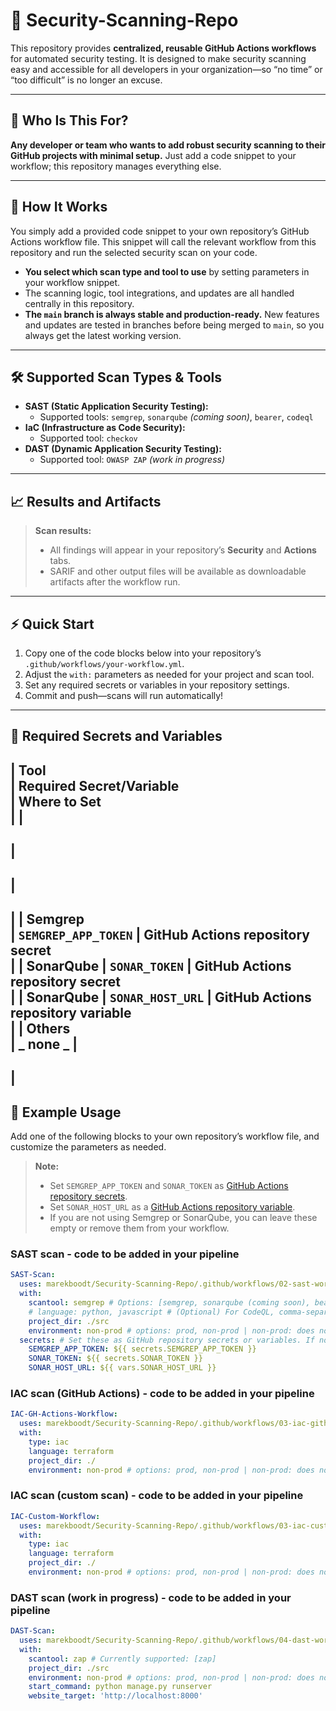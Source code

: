 # 🔐 Security-Scanning-Repo

This repository provides **centralized, reusable GitHub Actions workflows** for automated security testing.
It is designed to make security scanning easy and accessible for all developers in your organization—so “no time” or “too difficult” is no longer an excuse.

---

## 👤 Who Is This For?

**Any developer or team who wants to add robust security scanning to their GitHub projects with minimal setup.**
Just add a code snippet to your workflow; this repository manages everything else.

---

## 🚀 How It Works

You simply add a provided code snippet to your own repository’s GitHub Actions workflow file.
This snippet will call the relevant workflow from this repository and run the selected security scan on your code.

- **You select which scan type and tool to use** by setting parameters in your workflow snippet.
- The scanning logic, tool integrations, and updates are all handled centrally in this repository.
- **The `main` branch is always stable and production-ready.** New features and updates are tested in branches before being merged to `main`, so you always get the latest working version.

---

## 🛠️ Supported Scan Types & Tools

- **SAST (Static Application Security Testing):**
  - Supported tools: `semgrep`, `sonarqube` *(coming soon)*, `bearer`, `codeql`
- **IaC (Infrastructure as Code Security):**
  - Supported tool: `checkov`
- **DAST (Dynamic Application Security Testing):**
  - Supported tool: `OWASP ZAP` *(work in progress)*

---

## 📈 Results and Artifacts

> **Scan results:**  
> - All findings will appear in your repository’s **Security** and **Actions** tabs.  
> - SARIF and other output files will be available as downloadable artifacts after the workflow run.

---

## ⚡ Quick Start

1. Copy one of the code blocks below into your repository’s `.github/workflows/your-workflow.yml`.
2. Adjust the `with:` parameters as needed for your project and scan tool.
3. Set any required secrets or variables in your repository settings.
4. Commit and push—scans will run automatically!

---

## 🔑 Required Secrets and Variables

|
 Tool      
|
 Required Secret/Variable     
|
 Where to Set                             
|
|
-----------
|
-----------------------------
|
------------------------------------------
|
|
 Semgrep   
|
`SEMGREP_APP_TOKEN`
|
 GitHub Actions repository secret         
|
|
 SonarQube 
|
`SONAR_TOKEN`
|
 GitHub Actions repository secret         
|
|
 SonarQube 
|
`SONAR_HOST_URL`
|
 GitHub Actions repository variable       
|
|
 Others    
|
_
none
_
|
-
|
---

## 🧩 Example Usage

Add one of the following blocks to your own repository’s workflow file, and customize the parameters as needed.

> **Note:**  
> - Set `SEMGREP_APP_TOKEN` and `SONAR_TOKEN` as [GitHub Actions repository secrets](https://docs.github.com/en/actions/security-guides/encrypted-secrets).  
> - Set `SONAR_HOST_URL` as a [GitHub Actions repository variable](https://docs.github.com/en/actions/learn-github-actions/variables).  
> - If you are not using Semgrep or SonarQube, you can leave these empty or remove them from your workflow.

### SAST scan - code to be added in your pipeline
```yaml
SAST-Scan:
  uses: marekboodt/Security-Scanning-Repo/.github/workflows/02-sast-workflow.yml@main
  with:
    scantool: semgrep # Options: [semgrep, sonarqube (coming soon), bearer, codeql]
    # language: python, javascript # (Optional) For CodeQL, comma-separated list
    project_dir: ./src
    environment: non-prod # options: prod, non-prod | non-prod: does not block pipeline on findings (continue-on-error); prod: blocks pipeline if findings are found
  secrets: # Set these as GitHub repository secrets or variables. If not using Semgrep or SonarQube, these can be left empty.
    SEMGREP_APP_TOKEN: ${{ secrets.SEMGREP_APP_TOKEN }}
    SONAR_TOKEN: ${{ secrets.SONAR_TOKEN }}
    SONAR_HOST_URL: ${{ vars.SONAR_HOST_URL }}
```

### IAC scan (GitHub Actions) - code to be added in your pipeline
```yaml
IAC-GH-Actions-Workflow:
  uses: marekboodt/Security-Scanning-Repo/.github/workflows/03-iac-github-action-workflow.yml@main
  with:
    type: iac
    language: terraform
    project_dir: ./
    environment: non-prod # options: prod, non-prod | non-prod: does not block pipeline on findings (continue-on-error); prod: blocks pipeline if findings are found
```

### IAC scan (custom scan) - code to be added in your pipeline
```yaml
IAC-Custom-Workflow:
  uses: marekboodt/Security-Scanning-Repo/.github/workflows/03-iac-custom-workflow.yml@main
  with:
    type: iac
    language: terraform
    project_dir: ./
    environment: non-prod # options: prod, non-prod | non-prod: does not block pipeline on findings (continue-on-error); prod: blocks pipeline if findings are found
```

### DAST scan (work in progress) - code to be added in your pipeline
```yaml
DAST-Scan:
  uses: marekboodt/Security-Scanning-Repo/.github/workflows/04-dast-workflow.yml@main
  with:
    scantool: zap # Currently supported: [zap]
    project_dir: ./src
    environment: non-prod # options: prod, non-prod | non-prod: does not block pipeline on findings (continue-on-error); prod: blocks pipeline if findings are found
    start_command: python manage.py runserver
    website_target: 'http://localhost:8000'